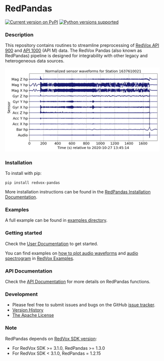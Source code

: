 # RedPandas

[![Current version on PyPI](https://img.shields.io/badge/pypi-v1.4.10-blue)](https://pypi.org/project/redvox-pandas/)
[![Python versions supported](https://img.shields.io/badge/python-3.8+%20-blue)]()

### Description

This repository contains routines to streamline preprocessing of [RedVox API 900](https://bitbucket.org/redvoxhi/redvox-protobuf-api/src/master/) 
and [API 1000](https://github.com/RedVoxInc/redvox-api-1000) (API M) data.
The RedVox Pandas (also known as RedPandas) pipeline is designed for integrability with other legacy and heterogeneous data sources.

<p>
<img src="https://github.com/ISLA-UH/redpandas/blob/master/docs/redpandas/img/cover_fig.png?raw=true" alt="Wiggles" width="700">
</p>

### Installation 

To install with pip:
```shell
pip install redvox-pandas
```

More installation instructions can be found in the [RedPandas Installation Documentation](https://github.com/ISLA-UH/redpandas/blob/master/docs/redpandas/installation.md).

### Examples 
A full example can be found in [examples directory](https://github.com/ISLA-UH/redpandas/tree/master/examples/skyfall#examples-skyfall).

### Getting started

Check the [User Documentation](https://github.com/ISLA-UH/redpandas/blob/master/docs/redpandas/using_redpandas.md#how-to-use-redpandas) to get started.

You can find examples on [how to plot audio waveforms](https://redvoxinc.github.io/redvox-examples/04_plot_wiggles.html)
and [audio spectrogram](https://redvoxinc.github.io/redvox-examples/05_plot_spectrogram.html) in [RedVox Examples](https://redvoxinc.github.io/redvox-examples/index.html).

### API Documentation

Check the [API Documentation](https://redvoxinc.github.io/redpandas/) for more details on RedPandas functions.

### Development

- Please feel free to submit issues and bugs on the GitHub [issue tracker](https://github.com/ISLA-UH/redpandas/issues).
- [Version History](https://github.com/ISLA-UH/redpandas/blob/master/docs/CHANGELOG.md)
- [The Apache License](https://github.com/ISLA-UH/redpandas/blob/master/LICENSE)

### Note

RedPandas depends on [RedVox SDK version](https://github.com/RedVoxInc/redvox-python-sdk):
- For RedVox SDK >= 3.1.0, RedPandas >= 1.3.0 
- For RedVox SDK < 3.1.0, RedPandas = 1.2.15
